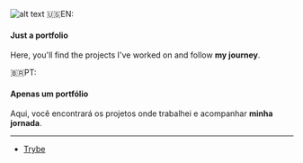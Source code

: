 ![alt text](https://github.com/Alessandro-Mattos/Portfolio/blob/cover.png?raw=true)
:us:EN: 
#### Just a portfolio
<p align="left">
Here, you'll find the projects I've worked on and follow <strong>my journey</strong>.
</p>

:brazil:PT:

#### Apenas um portfólio
<p align="left">
Aqui, você encontrará os projetos onde trabalhei e acompanhar <strong>minha jornada</strong>.
</p>

---

- [Trybe](https://github.com/Alessandro-Mattos/Portifolio/Trybe/)


